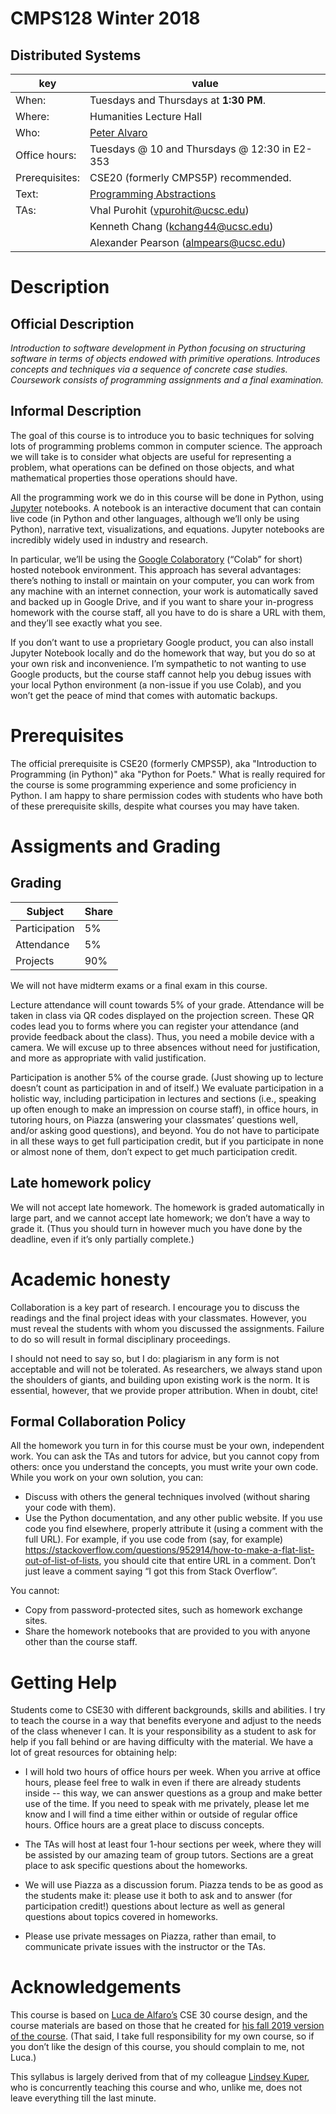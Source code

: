# CMPS128 Winter 2018
## Distributed Systems
| key | value | 
|-----|-------|
|When: | Tuesdays and Thursdays at <b>1:30 PM</b>. |
|Where: | Humanities Lecture Hall |
|Who: | [Peter Alvaro](http://people.ucsc.edu/~palvaro/) |
|Office hours: | Tuesdays @ 10 and Thursdays @ 12:30 in E2-353 |
|Prerequisites: | CSE20 (formerly CMPS5P) recommended. |
|Text: | [Programming Abstractions](https://sites.google.com/ucsc.edu/programmingabstractions/home)|
|TAs: | Vhal Purohit (vpurohit@ucsc.edu) |
|| Kenneth Chang (kchang44@ucsc.edu)|
|| Alexander Pearson (almpears@ucsc.edu)|

# Description

## Official Description

<i> Introduction to software development in Python focusing on structuring software in terms of objects endowed with primitive operations. Introduces concepts and techniques via a sequence of concrete case studies. Coursework consists of programming assignments and a final examination.</i>

## Informal Description

The goal of this course is to introduce you to basic techniques for solving lots of programming problems common in computer science. The approach we will take is to consider what objects are useful for representing a problem, what operations can be defined on those objects, and what mathematical properties those operations should have. 

All the programming work we do in this course will be done in Python, using [Jupyter](https://jupyter.org/) notebooks. A notebook is an interactive document that can contain live code (in Python and other languages, although we’ll only be using Python), narrative text, visualizations, and equations. Jupyter notebooks are incredibly widely used in industry and research.

In particular, we’ll be using the [Google Colaboratory](https://colab.research.google.com/notebooks/welcome.ipynb) (“Colab” for short) hosted notebook environment. This approach has several advantages: there’s nothing to install or maintain on your computer, you can work from any machine with an internet connection, your work is automatically saved and backed up in Google Drive, and if you want to share your in-progress homework with the course staff, all you have to do is share a URL with them, and they’ll see exactly what you see.

If you don’t want to use a proprietary Google product, you can also install Jupyter Notebook locally and do the homework that way, but you do so at your own risk and inconvenience. I’m sympathetic to not wanting to use Google products, but the course staff cannot help you debug issues with your local Python environment (a non-issue if you use Colab), and you won’t get the peace of mind that comes with automatic backups.

 
# Prerequisites

The official prerequisite is CSE20 (formerly CMPS5P), aka "Introduction to Programming (in Python)" aka "Python for Poets."  What is really required for the course is some programming experience and some proficiency in Python.  I am happy to share permission codes with students who have both of these prerequisite skills, despite what courses you may have taken. 
 
# Assigments and Grading

## Grading

| Subject | Share |
|-------|---------|
| Participation | 5% |
| Attendance | 5% |
| Projects   | 90%   | 

We will not have midterm exams or a final exam in this course.

Lecture attendance will count towards 5% of your grade. Attendance will be taken in class via QR codes displayed on the projection screen. These QR codes lead you to forms where you can register your attendance (and provide feedback about the class). Thus, you need a mobile device with a camera. We will excuse up to three absences without need for justification, and more as appropriate with valid justification.

Participation is another 5% of the course grade. (Just showing up to lecture doesn’t count as participation in and of itself.) We evaluate participation in a holistic way, including participation in lectures and sections (i.e., speaking up often enough to make an impression on course staff), in office hours, in tutoring hours, on Piazza (answering your classmates’ questions well, and/or asking good questions), and beyond. You do not have to participate in all these ways to get full participation credit, but if you participate in none or almost none of them, don’t expect to get much participation credit.

## Late homework policy

We will not accept late homework. The homework is graded automatically in large part, and we cannot accept late homework; we don’t have a way to grade it. (Thus you should turn in however much you have done by the deadline, even if it’s only partially complete.)


# Academic honesty

Collaboration is a key part of research.  I encourage you to discuss the readings and the final project ideas with your classmates.  However, you must reveal the students with whom you discussed the assignments.  Failure to do so will result in formal disciplinary proceedings.  

I should not need to say so, but I do: plagiarism in any form is not acceptable and will not be tolerated.  As researchers, we always stand upon the shoulders of giants, and building upon existing work is the norm.  It is essential, however, that we provide proper attribution.  When in doubt, cite!  

## Formal Collaboration Policy

All the homework you turn in for this course must be your own, independent work. You can ask the TAs and tutors for advice, but you cannot copy from others: once you understand the concepts, you must write your own code. While you work on your own solution, you can:

 * Discuss with others the general techniques involved (without sharing your code with them).
 * Use the Python documentation, and any other public website. If you use code you find elsewhere, properly attribute it (using a comment with the full URL). For example, if you use code from (say, for example) https://stackoverflow.com/questions/952914/how-to-make-a-flat-list-out-of-list-of-lists, you should cite that entire URL in a comment. Don’t just leave a comment saying “I got this from Stack Overflow”.

You cannot:

 * Copy from password-protected sites, such as homework exchange sites.
 * Share the homework notebooks that are provided to you with anyone other than the course staff.

# Getting Help

Students come to CSE30 with different backgrounds, skills and abilities.  I try to teach the course in a way that benefits everyone and adjust to the needs of the class whenever I can.  It is your responsibility as a student to ask for help if you fall behind or are having difficulty with the material.  We have a lot of great resources for obtaining help:

 * I will hold two hours of office hours per week.  When you arrive at office hours, please feel free to walk in even if there are already students inside -- this way, we can answer questions as a group and make better use of the time.  If you need to speak with me privately, please let me know and I will find a time either within or outside of regular office hours.  Office hours are a great place to discuss concepts.

 * The TAs will host at least four 1-hour sections per week, where they will be assisted by our amazing team of group tutors.  Sections are a great place to ask specific questions about the homeworks.

 * We will use Piazza as a discussion forum.  Piazza tends to be as good as the students make it: please use it both to ask and to answer (for participation credit!) questions about lecture as well as general questions about topics covered in homeworks.

 * Please use private messages on Piazza, rather than email, to communicate private issues with the instructor or the TAs.

# Acknowledgements

This course is based on [Luca de Alfaro’s](https://sites.google.com/a/ucsc.edu/luca/) CSE 30 course design, and the course materials are based on those that he created for [his fall 2019 version of the course](https://sites.google.com/a/ucsc.edu/luca/classes/cse-30/cse-30-fall-2019). (That said, I take full responsibility for my own course, so if you don’t like the design of this course, you should complain to me, not Luca.)

This syllabus is largely derived from that of my colleague [Lindsey Kuper](http://composition.al/about/), who is concurrently teaching this course and who, unlike me, does not leave everything till the last minute.
